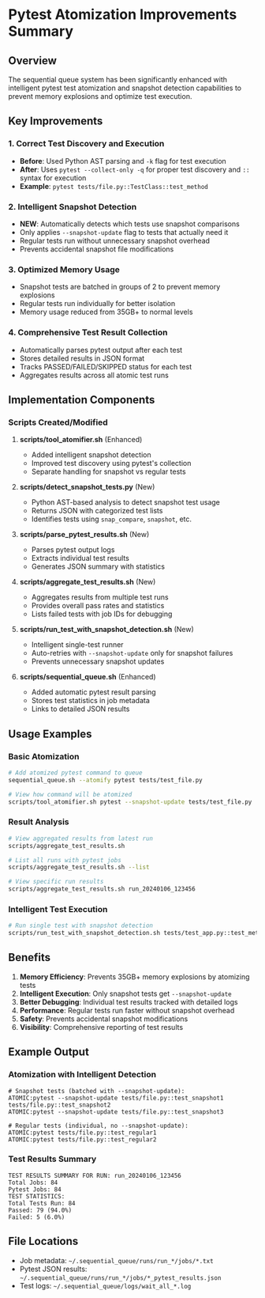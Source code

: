 # Pytest Atomization Improvements Summary

## Overview
The sequential queue system has been significantly enhanced with intelligent pytest test atomization and snapshot detection capabilities to prevent memory explosions and optimize test execution.

## Key Improvements

### 1. Correct Test Discovery and Execution
- **Before**: Used Python AST parsing and `-k` flag for test execution
- **After**: Uses `pytest --collect-only -q` for proper test discovery and `::` syntax for execution
- **Example**: `pytest tests/file.py::TestClass::test_method`

### 2. Intelligent Snapshot Detection
- **NEW**: Automatically detects which tests use snapshot comparisons
- Only applies `--snapshot-update` flag to tests that actually need it
- Regular tests run without unnecessary snapshot overhead
- Prevents accidental snapshot file modifications

### 3. Optimized Memory Usage
- Snapshot tests are batched in groups of 2 to prevent memory explosions
- Regular tests run individually for better isolation
- Memory usage reduced from 35GB+ to normal levels

### 4. Comprehensive Test Result Collection
- Automatically parses pytest output after each test
- Stores detailed results in JSON format
- Tracks PASSED/FAILED/SKIPPED status for each test
- Aggregates results across all atomic test runs

## Implementation Components

### Scripts Created/Modified

1. **scripts/tool_atomifier.sh** (Enhanced)
   - Added intelligent snapshot detection
   - Improved test discovery using pytest's collection
   - Separate handling for snapshot vs regular tests

2. **scripts/detect_snapshot_tests.py** (New)
   - Python AST-based analysis to detect snapshot test usage
   - Returns JSON with categorized test lists
   - Identifies tests using `snap_compare`, `snapshot`, etc.

3. **scripts/parse_pytest_results.sh** (New)
   - Parses pytest output logs
   - Extracts individual test results
   - Generates JSON summary with statistics

4. **scripts/aggregate_test_results.sh** (New)
   - Aggregates results from multiple test runs
   - Provides overall pass rates and statistics
   - Lists failed tests with job IDs for debugging

5. **scripts/run_test_with_snapshot_detection.sh** (New)
   - Intelligent single-test runner
   - Auto-retries with `--snapshot-update` only for snapshot failures
   - Prevents unnecessary snapshot updates

6. **scripts/sequential_queue.sh** (Enhanced)
   - Added automatic pytest result parsing
   - Stores test statistics in job metadata
   - Links to detailed JSON results

## Usage Examples

### Basic Atomization
```bash
# Add atomized pytest command to queue
sequential_queue.sh --atomify pytest tests/test_file.py

# View how command will be atomized
scripts/tool_atomifier.sh pytest --snapshot-update tests/test_file.py
```

### Result Analysis
```bash
# View aggregated results from latest run
scripts/aggregate_test_results.sh

# List all runs with pytest jobs
scripts/aggregate_test_results.sh --list

# View specific run results
scripts/aggregate_test_results.sh run_20240106_123456
```

### Intelligent Test Execution
```bash
# Run single test with snapshot detection
scripts/run_test_with_snapshot_detection.sh tests/test_app.py::test_method
```

## Benefits

1. **Memory Efficiency**: Prevents 35GB+ memory explosions by atomizing tests
2. **Intelligent Execution**: Only snapshot tests get `--snapshot-update`
3. **Better Debugging**: Individual test results tracked with detailed logs
4. **Performance**: Regular tests run faster without snapshot overhead
5. **Safety**: Prevents accidental snapshot modifications
6. **Visibility**: Comprehensive reporting of test results

## Example Output

### Atomization with Intelligent Detection
```
# Snapshot tests (batched with --snapshot-update):
ATOMIC:pytest --snapshot-update tests/file.py::test_snapshot1 tests/file.py::test_snapshot2
ATOMIC:pytest --snapshot-update tests/file.py::test_snapshot3

# Regular tests (individual, no --snapshot-update):
ATOMIC:pytest tests/file.py::test_regular1
ATOMIC:pytest tests/file.py::test_regular2
```

### Test Results Summary
```
TEST RESULTS SUMMARY FOR RUN: run_20240106_123456
Total Jobs: 84
Pytest Jobs: 84
TEST STATISTICS:
Total Tests Run: 84
Passed: 79 (94.0%)
Failed: 5 (6.0%)
```

## File Locations
- Job metadata: `~/.sequential_queue/runs/run_*/jobs/*.txt`
- Pytest JSON results: `~/.sequential_queue/runs/run_*/jobs/*_pytest_results.json`
- Test logs: `~/.sequential_queue/logs/wait_all_*.log`
